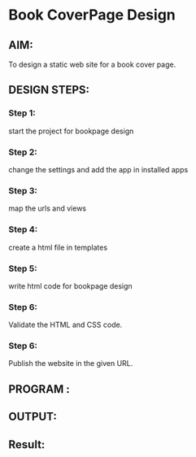 # Book CoverPage Design

## AIM:

To design a static web site for a book cover page.

## DESIGN STEPS:

### Step 1:
start the project for bookpage design
### Step 2:
change the settings and add the app in installed apps
### Step 3:
map the urls and views
### Step 4:
create a html file in templates
### Step 5:
write html code for bookpage design
### Step 6:

Validate the HTML and CSS code.

### Step 6:

Publish the website in the given URL.

## PROGRAM :

## OUTPUT:

## Result:

